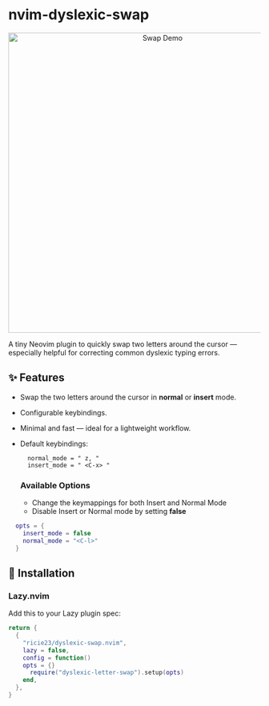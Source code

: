 # nvim-dyslexic-swap

<p align="center">
  <img src="https://raw.githubusercontent.com/Ricie23/nvim-dyslexic-swap/main/swap-letters.gif" alt="Swap Demo" width="600"/>
</p>

A tiny Neovim plugin to quickly swap two letters around the cursor — especially helpful for correcting common dyslexic typing errors.

## ✨ Features

- Swap the two letters around the cursor in **normal** or **insert** mode.
- Configurable keybindings.
- Minimal and fast — ideal for a lightweight workflow.
- Default keybindings:
  ```
    normal_mode = " z, "
    insert_mode = " <C-x> "
  ```

  ### Available Options
  - Change the keymappings for both Insert and Normal Mode
  - Disable Insert or Normal mode by setting **false**
  
```lua
  opts = {
    insert_mode = false
    normal_mode = "<C-l>"
  }
```
## 🚀 Installation

### Lazy.nvim

Add this to your Lazy plugin spec:

```lua
return {
  {
    "ricie23/dyslexic-swap.nvim",
    lazy = false,
    config = function()
    opts = {}
      require("dyslexic-letter-swap").setup(opts)
    end,
  },
}

```

